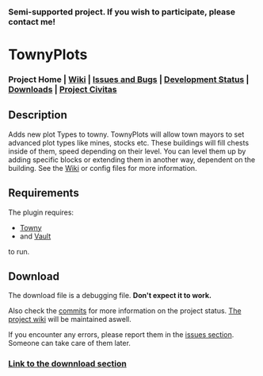 ### Semi-supported project. If you wish to participate, please contact me!
# TownyPlots
### Project Home | [Wiki](https://github.com/Pommesritter/TownyPlots/wiki/Wiki-Home) | [Issues and Bugs](https://github.com/Pommesritter/TownyPlots/issues) |  [Development Status](https://github.com/Pommesritter/TownyPlots/projects) | [Downloads](https://github.com/Pommesritter/TownyPlots/tree/master/downloads) | [Project Civitas](https://github.com/Pommesritter/ProjectCivitas)
## Description

Adds new plot Types to towny.
TownyPlots will allow town mayors to set advanced plot types like mines, stocks etc. 
These buildings will fill chests inside of them, speed depending on their level. You can level them up by adding specific blocks or extending them in another way, dependent on the building. 
See the [Wiki](https://github.com/Pommesritter/TownyPlots/wiki) or config files for more information.


## Requirements
The plugin requires: 
- [Towny](http://palmergames.com/towny/Towny) 
- and [Vault](https://dev.bukkit.org/projects/vault) 

to run.

## Download

The download file is a debugging file. **Don't expect it to work.**

Also check the [commits](https://github.com/Pommesritter/TownyPlots/commits/master) for more information on the project status. [The project wiki](https://github.com/Pommesritter/TownyPlots/wiki/) will be maintained aswell.

If you encounter any errors, please report them in the [issues section](https://github.com/Pommesritter/TownyPlots/issues). Someone can take care of them later.

### **[Link to the downnload section](https://github.com/Pommesritter/TownyPlots/tree/master/downloads)**


